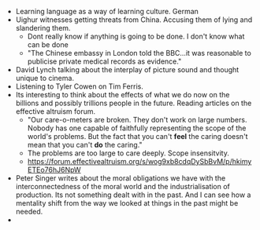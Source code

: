 - Learning language as a way of learning culture. German
- Uighur witnesses getting threats from China. Accusing them of lying and slandering them.
    - Dont really know if anything is going to be done. I don't know what can be done
    - "The Chinese embassy in London told the BBC...it was reasonable to publicise private medical
      records as evidence."
- David Lynch talking about the interplay of picture sound and thought unique to cinema.
- Listening to Tyler Cowen on Tim Ferris.
- Its interesting to think about the effects of what we do now on the billions and possibly trillions people in the future. Reading articles on the effective altruism forum.
    - "Our care-o-meters are broken. They don't work on large numbers. Nobody has one capable of
      faithfully representing the scope of the world's problems. But the fact that you
      can't __feel__ the caring doesn't mean that you can't __do__ the caring."
    - The problems are too large to care deeply. Scope insensitvity.
    - https://forum.effectivealtruism.org/s/wog9xb8cdqDySbBvM/p/hkimyETEo76hJ6NpW
- Peter Singer writes about the moral obligations we have with the interconnectedness of the moral
  world and the industrialisation of production. Its not something dealt with in the past. And I can
  see how a mentality shift from the way we looked at things in the past might be needed.
-
